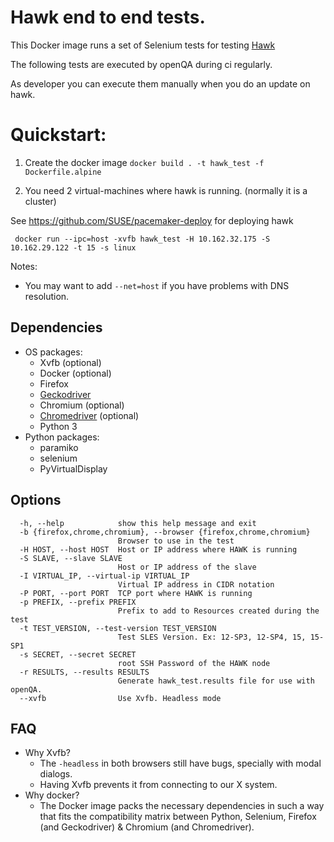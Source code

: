 # Hawk end to end tests.

This Docker image runs a set of Selenium tests for testing [Hawk](https://github.com/ClusterLabs/hawk/)

The following tests are executed by openQA during ci regularly.

As developer you can execute them manually when you do an update on hawk.


# Quickstart:

1) Create the docker image
`docker build . -t hawk_test -f Dockerfile.alpine`


2) You need 2 virtual-machines where hawk is running. (normally it is a cluster)

See https://github.com/SUSE/pacemaker-deploy  for deploying hawk

``` docker run --ipc=host -xvfb hawk_test -H 10.162.32.175 -S 10.162.29.122 -t 15 -s linux```


Notes:
  - You may want to add `--net=host` if you have problems with DNS resolution.



## Dependencies

- OS packages:
  - Xvfb (optional)
  - Docker (optional)
  - Firefox
  - [Geckodriver](https://github.com/mozilla/geckodriver/releases)
  - Chromium (optional)
  - [Chromedriver](https://chromedriver.chromium.org/downloads) (optional)
  - Python 3
- Python packages:
  - paramiko
  - selenium
  - PyVirtualDisplay

## Options

```
  -h, --help            show this help message and exit
  -b {firefox,chrome,chromium}, --browser {firefox,chrome,chromium}
                        Browser to use in the test
  -H HOST, --host HOST  Host or IP address where HAWK is running
  -S SLAVE, --slave SLAVE
                        Host or IP address of the slave
  -I VIRTUAL_IP, --virtual-ip VIRTUAL_IP
                        Virtual IP address in CIDR notation
  -P PORT, --port PORT  TCP port where HAWK is running
  -p PREFIX, --prefix PREFIX
                        Prefix to add to Resources created during the test
  -t TEST_VERSION, --test-version TEST_VERSION
                        Test SLES Version. Ex: 12-SP3, 12-SP4, 15, 15-SP1
  -s SECRET, --secret SECRET
                        root SSH Password of the HAWK node
  -r RESULTS, --results RESULTS
                        Generate hawk_test.results file for use with openQA.
  --xvfb                Use Xvfb. Headless mode
```

## FAQ

- Why Xvfb?
  - The `-headless` in both browsers still have bugs, specially with modal dialogs.
  - Having Xvfb prevents it from connecting to our X system.
- Why docker?
  - The Docker image packs the necessary dependencies in such a way that fits the compatibility matrix between Python, Selenium, Firefox (and Geckodriver) & Chromium (and Chromedriver).

